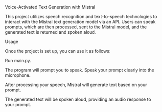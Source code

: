 Voice-Activated Text Generation with Mistral

This project utilizes speech recognition and text-to-speech technologies to interact with the Mistral text generation model via an API. Users can speak prompts, which are then processed, sent to the Mistral model, and the generated text is returned and spoken aloud.


Usage

Once the project is set up, you can use it as follows:

Run main.py.

The program will prompt you to speak. Speak your prompt clearly into the microphone.

After processing your speech, Mistral will generate text based on your prompt.

The generated text will be spoken aloud, providing an audio response to your prompt.
